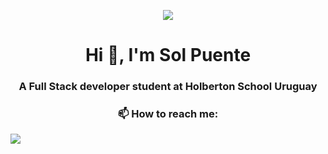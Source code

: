 <p align="center">
<img src="https://user-images.githubusercontent.com/124692695/224404770-c56e7d9a-2065-4244-844b-94d269a2a970.gif">
</p>

<h1 align="center">Hi 👋, I'm Sol Puente</h1>
<h3 align="center">A Full Stack developer student at Holberton School Uruguay</h3>

<h3 align="center">📫 How to reach me:</h3>

<a href="sol.puentereal@gmail.com"><img src="https://user-images.githubusercontent.com/124692695/224407005-db6a9d11-91c3-409c-b94c-d0e3be4df159.svg"></a>
